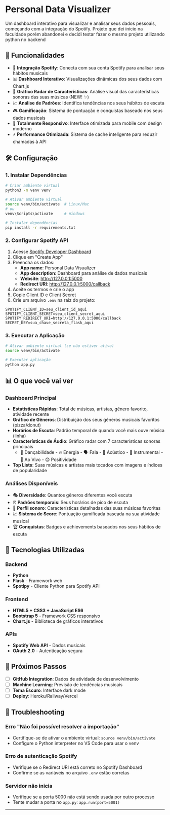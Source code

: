 # Personal Data Visualizer

Um dashboard interativo para visualizar e analisar seus dados pessoais, começando com a integração do Spotify.
Projeto que dei inicio na faculdade porém abandonei e decidi testar fazer o mesmo projeto utilizando python no backend

## 🚀 Funcionalidades

- 🎵 **Integração Spotify**: Conecta com sua conta Spotify para analisar seus hábitos musicais
- 📊 **Dashboard Interativo**: Visualizações dinâmicas dos seus dados com Chart.js
- 🎯 **Gráfico Radar de Características**: Análise visual das características sonoras das suas músicas (NEW! ✨)
- 📈 **Análise de Padrões**: Identifica tendências nos seus hábitos de escuta
- 🎮 **Gamificação**: Sistema de pontuação e conquistas baseado nos seus dados musicais
- 📱 **Totalmente Responsivo**: Interface otimizada para mobile com design moderno
- ⚡ **Performance Otimizada**: Sistema de cache inteligente para reduzir chamadas à API

## 🛠️ Configuração

### 1. Instalar Dependências

```bash
# Criar ambiente virtual
python3 -m venv venv

# Ativar ambiente virtual
source venv/bin/activate  # Linux/Mac
# ou
venv\Scripts\activate     # Windows

# Instalar dependências
pip install -r requirements.txt
```

### 2. Configurar Spotify API

1. Acesse [Spotify Developer Dashboard](https://developer.spotify.com/dashboard)
2. Clique em "Create App"
3. Preencha os dados:
   - **App name**: Personal Data Visualizer
   - **App description**: Dashboard para análise de dados musicais
   - **Website**: http://127.0.0.1:5000
   - **Redirect URI**: http://127.0.0.1:5000/callback
4. Aceite os termos e crie o app
5. Copie Client ID e Client Secret
6. Crie um arquivo `.env` na raiz do projeto:

```env
SPOTIFY_CLIENT_ID=seu_client_id_aqui
SPOTIFY_CLIENT_SECRET=seu_client_secret_aqui
SPOTIFY_REDIRECT_URI=http://127.0.0.1:5000/callback
SECRET_KEY=sua_chave_secreta_flask_aqui
```

### 3. Executar a Aplicação

```bash
# Ativar ambiente virtual (se não estiver ativo)
source venv/bin/activate

# Executar aplicação
python app.py
```

## 📊 O que você vai ver

### Dashboard Principal

- **Estatísticas Rápidas**: Total de músicas, artistas, gênero favorito, atividade recente
- **Gráfico de Gêneros**: Distribuição dos seus gêneros musicais favoritos (pizza/donut)
- **Horários de Escuta**: Padrão temporal de quando você mais ouve música (linha)
- **Características de Áudio**: Gráfico radar com 7 características sonoras principais
  - 🕺 Dançabilidade - 🔥 Energia - 🗣️ Fala - 🎸 Acústico - 🎼 Instrumental - 🎤 Ao Vivo - 😊 Positividade
- **Top Lists**: Suas músicas e artistas mais tocados com imagens e índices de popularidade

### Análises Disponíveis

- 🎭 **Diversidade**: Quantos gêneros diferentes você escuta
- ⏰ **Padrões temporais**: Seus horários de pico de escuta
- 🎯 **Perfil sonoro**: Características detalhadas das suas músicas favoritas
- 📈 **Sistema de Score**: Pontuação gamificada baseada na sua atividade musical
- 🏆 **Conquistas**: Badges e achievements baseados nos seus hábitos de escuta

## 🔧 Tecnologias Utilizadas

### Backend

- **Python**
- **Flask** - Framework web
- **Spotipy** - Cliente Python para Spotify API

### Frontend

- **HTML5 + CSS3 + JavaScript ES6**
- **Bootstrap 5** - Framework CSS responsivo
- **Chart.js** - Biblioteca de gráficos interativos

### APIs

- **Spotify Web API** - Dados musicais
- **OAuth 2.0** - Autenticação segura

## 🎯 Próximos Passos

- [ ] **GitHub Integration**: Dados de atividade de desenvolvimento
- [ ] **Machine Learning**: Previsão de tendências musicais
- [ ] **Tema Escuro**: Interface dark mode
- [ ] **Deploy**: Heroku/Railway/Vercel

## 🐛 Troubleshooting

### Erro "Não foi possível resolver a importação"

- Certifique-se de ativar o ambiente virtual: `source venv/bin/activate`
- Configure o Python interpreter no VS Code para usar o venv

### Erro de autenticação Spotify

- Verifique se o Redirect URI está correto no Spotify Dashboard
- Confirme se as variáveis no arquivo `.env` estão corretas

### Servidor não inicia

- Verifique se a porta 5000 não está sendo usada por outro processo
- Tente mudar a porta no `app.py`: `app.run(port=5001)`

---
